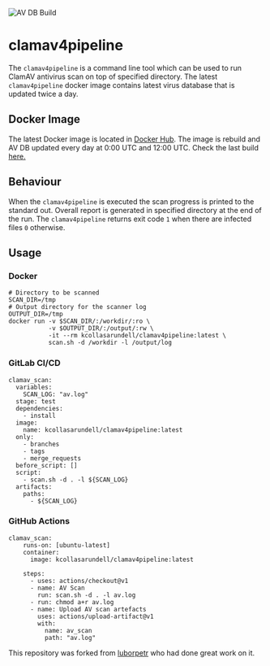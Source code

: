 ![AV DB Build](https://github.com/kcollasarundell/clamav4pipeline/workflows/AV%20DB%20Build/badge.svg)

# clamav4pipeline
The `clamav4pipeline` is a command line tool which can be used to run ClamAV antivirus scan on top of specified directory.
The latest `clamav4pipeline` docker image contains latest virus database that is updated twice a day.

## Docker Image
The latest Docker image is located in [Docker Hub](https://hub.docker.com/r/kcollasarundell/clamav4pipeline). The image is rebuild and AV DB updated every day at 0:00 UTC and 12:00 UTC.
Check the last build [here.](https://github.com/kcollasarundell/clamav4pipeline/actions?query=workflow%3A%22AV+DB+Build%22+event%3Aschedule)

## Behaviour
When the `clamav4pipeline` is executed the scan progress is printed to the standard out.
Overall report is generated in specified directory at the end of the run.
The `clamav4pipeline` returns exit code `1` when there are infected files `0` otherwise.

## Usage
### Docker
```
# Directory to be scanned
SCAN_DIR=/tmp
# Output directory for the scanner log
OUTPUT_DIR=/tmp
docker run -v $SCAN_DIR/:/workdir/:ro \
           -v $OUTPUT_DIR/:/output/:rw \
           -it --rm kcollasarundell/clamav4pipeline:latest \
           scan.sh -d /workdir -l /output/log
```
### GitLab CI/CD
```
clamav_scan:
  variables:
    SCAN_LOG: "av.log"
  stage: test
  dependencies:
    - install
  image:
    name: kcollasarundell/clamav4pipeline:latest
  only:
    - branches
    - tags
    - merge_requests
  before_script: []
  script:
    - scan.sh -d . -l ${SCAN_LOG}
  artifacts:
    paths:
      - ${SCAN_LOG}
```
### GitHub Actions
```
clamav_scan:
    runs-on: [ubuntu-latest]
    container: 
      image: kcollasarundell/clamav4pipeline:latest
      
    steps:
      - uses: actions/checkout@v1
      - name: AV Scan
        run: scan.sh -d . -l av.log
      - run: chmod a+r av.log
      - name: Upload AV scan artefacts
        uses: actions/upload-artifact@v1
        with:
          name: av_scan
          path: "av.log"
```


This repository was forked from [luborpetr](https://github.com/luborpetr) who had done great work on it.